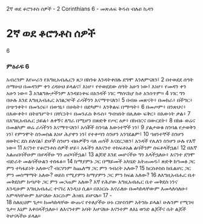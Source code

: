 ﻿
2ኛ ወደ ቆሮንቶስ ሰዎች - 2 Corinthians 6 - መጽሐፍ ቅዱስ ብሉይ ኪዳን
# 2ኛ ወደ ቆሮንቶስ ሰዎች
6
### ምዕራፍ 6
 አብረንም እየሠራን የእግዚአብሔርን ጸጋ በከንቱ እንዳትቀበሉ ደግሞ እንለምናለን፤
2  በተወደደ ሰዓት ሰማሁህ በመዳንም ቀን ረዳሁህ ይላልና፤ እነሆ፥ የተወደደው ሰዓት አሁን ነው፤ እነሆ፥ የመዳን ቀን አሁን ነው።
3  አገልግሎታችንም እንዳይነቀፍ በአንዳች ነገር ማሰናከያ ከቶ አንሰጥም።
4  ነገር ግን በሁሉ እንደ እግዚአብሔር አገልጋዮች ራሳችንን እናማጥናለን፤
5  በብዙ መጽናት፥ በመከራ፥ በችግር፥ በጭንቀት፥ በመገረፍ፥ በወኅኒ፥ በሁከት፥ በድካም፥ እንቅልፍ በማጣት፥
6  በመጦም፥ በንጽህና፥ በእውቀት፥ በትዕግሥት፥ በቸርነት፥ በመንፈስ ቅዱስ፥ ግብዝነት በሌለው ፍቅር፥ በእውነት ቃል፥
7  በእግዚአብሔር ኃይል፥ ለቀኝና ለግራ በሚሆን በጽድቅ የጦር ዕቃ፥ በክብርና በውርደት፥
8  በክፉ ወሬና በመልካም ወሬ ራሳችንን እናማጥናለን፤ አሳቾች ስንባል እውነተኞች ነን፤
9  ያልታወቁ ስንባል የታወቅን ነን፤ የምንሞት ስንመስል እነሆ ሕያዋን ነን፤ የተቀጣን ስንሆን አንገደልም፤
10  ኀዘንተኞች ስንሆን ዘወትር ደስ ይለናል፤ ድሆች ስንሆን ብዙዎችን ባለ ጠጎች እናደርጋለን፤ አንዳች የሌለን ስንሆን ሁሉ የእኛ ነው።
11  እናንተ የቆሮንቶስ ሰዎች ሆይ፥ አፋችን ለእናንተ ተከፍቶአል ልባችንም ሰፍቶላችኋል፤
12  በእኛ አልጠበባችሁም በሆዳችሁ ግን ጠቦባችኋል፤
13  ልጆቼ እንደ መሆናችሁ ግን እላችኋለሁ፥ እናንተ ደግሞ ብድራት መልሳችሁልን ተስፋፉ።
14  ከማያምኑ ጋር በማይመች አካሄድ አትጠመዱ፤ ጽድቅ ከዓመፅ ጋር ምን ተካፋይነት አለውና? ብርሃንም ከጨለማ ጋር ምን ኅብረት አለው?
15  ክርስቶስስ ከቤልሆር ጋር ምን መስማማት አለው? ወይስ የሚያምን ከማያምን ጋር ምን ክፍል አለው?
16  ለእግዚአብሔር ቤተ መቅደስም ከጣዖት ጋር ምን መጋጠም አለው? እኛ የሕያው እግዚአብሔር ቤተ መቅደስ ነንና እንዲሁም እግዚአብሔር ተናገረ እንዲህ ሲል። በእነርሱ እኖራለሁ በመካከላቸውም እመላለሳለሁ፥ አምላካቸውም እሆናለሁ እነርሱም ሕዝቤ ይሆናሉ።
17 -  
18  ስለዚህም ጌታ። ከመካከላቸው ውጡና የተለያችሁ ሁኑ ርኵስንም አትንኩ ይላል፤ ሁሉንም የሚገዛ ጌታ። እኔም እቀበላችኋለሁ፥ ለእናንተም አባት እሆናለሁ እናንተም ለእኔ ወንድ ልጆችና ሴት ልጆች ትሆናላችሁ ይላል። 
